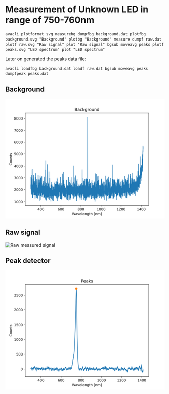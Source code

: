 # Measurement of Unknown LED in range of 750-760nm

```
avacli plotformat svg measurebg dumpfbg background.dat plotfbg background.svg "Background" plotbg "Background" measure dumpf raw.dat plotf raw.svg "Raw signal" plot "Raw signal" bgsub moveavg peaks plotf peaks.svg "LED spectrum" plot "LED spectrum"
```

Later on generated the peaks data file:

```
avacli loadfbg background.dat loadf raw.dat bgsub moveavg peaks dumpfpeak peaks.dat
```

## Background

![Measured background](./background.svg)

## Raw signal

![Raw measured signal](./raw.svg)

## Peak detector

![Detected peaks](./peaks.svg)
